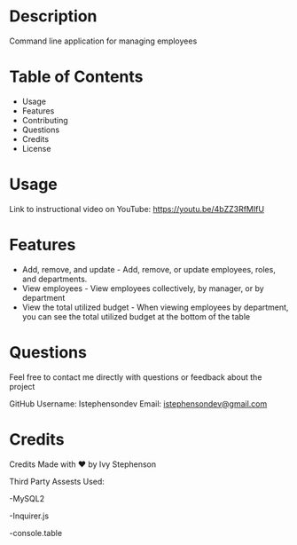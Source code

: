 # Description
Command line application for managing employees

# Table of Contents
- Usage
- Features
- Contributing
- Questions
- Credits
- License

# Usage 

Link to instructional video on YouTube: https://youtu.be/4bZZ3RfMIfU

# Features

- Add, remove, and update - Add, remove, or update employees, roles, and departments.
- View employees - View employees collectively, by manager, or by department
- View the total utilized budget - When viewing employees by department, you can see the total utilized budget at the bottom of the table

# Questions

Feel free to contact me directly with questions or feedback about the project

GitHub Username: Istephensondev
Email: istephensondev@gmail.com

# Credits

Credits
Made with ❤️ by Ivy Stephenson

Third Party Assests Used:

-MySQL2

-Inquirer.js

-console.table

